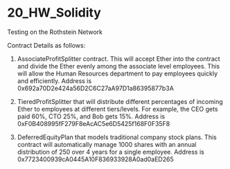 # 20_HW_Solidity

Testing on the Rothstein Network

Contract Details as follows:
1) AssociateProfitSplitter contract. This will accept Ether into the contract and divide the Ether evenly among the associate level employees. This will allow the Human Resources department to pay employees quickly and efficiently. Address is 0x692a70D2e424a56D2C6C27aA97D1a86395877b3A

2) TieredProfitSplitter that will distribute different percentages of incoming Ether to employees at different tiers/levels. For example, the CEO gets paid 60%, CTO 25%, and Bob gets 15%. Address is 0xF0B408995fF279F8eAcAC5e6D5425f168F0F35F8

3) DeferredEquityPlan that models traditional company stock plans. This contract will automatically manage 1000 shares with an annual distribution of 250 over 4 years for a single employee. Address is 0x7723400939cA0445A10F836933928A0ad0aED265